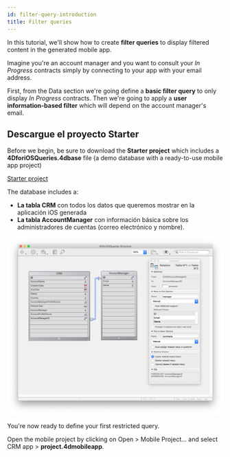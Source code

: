 ```yaml
---
id: filter-query-introduction
title: Filter queries
---
```


In this tutorial, we'll show how to create **filter queries** to display filtered content in the generated mobile app.

Imagine you're an account manager and you want to consult your *In Progress* contracts simply by connecting to your app with your email address.

First, from the Data section we're going define a **basic filter query** to only display *In Progress* contracts. Then we're going to apply a **user information-based filter** which will depend on the account manager's email.

## Descargue el proyecto Starter

Before we begin, be sure to download the **Starter project** which includes a **4DforiOSQueries.4dbase** file (a demo database with a ready-to-use mobile app project)

<div className="center-button">
<a className="button button--primary"
href="https://github.com/4d-go-mobile/tutorial-RestrictedQueries/releases/latest/download/tutorial-RestrictedQueries.zip">Starter project</a>
</div>

The database includes a:

* **La tabla CRM** con todos los datos que queremos mostrar en la aplicación iOS generada
* **La tabla AccountManager** con información básica sobre los administradores de cuentas (correo electrónico y nombre).

![CRM database](img/CRMDatabase.png)


You're now ready to define your first restricted query.

Open the mobile project by clicking on Open > Mobile Project... and select CRM app > **project.4dmobileapp**.
